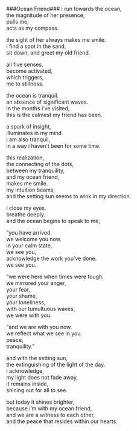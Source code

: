 ###Ocean Friend###
i run towards the ocean,  
the magnitude of her presence,  
pulls me,  
acts as my compass.  

the sight of her always makes me smile.  
i find a spot in the sand,  
sit down, and greet my old friend.  

all five senses,  
become activated,  
which triggers,  
me to stillness.  

the ocean is tranquil.  
an absence of significant waves.  
in the months i’ve visited,  
this is the calmest my friend has been.  

a spark of insight,  
illuminates in my mind.  
i am also tranquil,  
in a way i haven’t been for some time.  

this realization,  
the connecting of the dots,  
between my tranquility,  
and my ocean friend,  
makes me smile.  
my intuition beams,  
and the setting sun seems to wink in my direction.  

i close my eyes.  
breathe deeply.  
and the ocean begins to speak to me,  

“you have arrived.  
we welcome you now.  
in your calm state,  
we see you,  
acknowledge the work you’ve done.  
we see you.  

“we were here when times were tough.  
we mirrored your anger,  
your fear,  
your shame,  
your loneliness,  
with our tumultuous waves,  
we were with you.  

“and we are with you now.  
we reflect what we see in you.  
peace,  
tranquility.”  

and with the setting sun,  
the extinguishing of the light of the day.  
i acknowledge,  
my light does not fade away,  
it remains inside,  
shining out for all to see.  

but today it shines brighter,  
because i’m with my ocean friend,  
and we are a witness to each other,  
and the peace that resides within our hearts.  